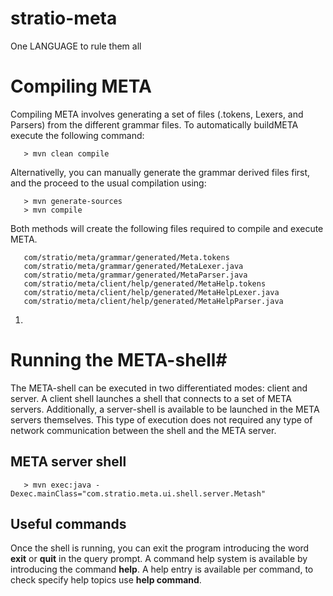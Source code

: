 # stratio-meta #

One LANGUAGE to rule them all

# Compiling META #

Compiling META involves generating a set of files (.tokens, Lexers, and Parsers) from the different grammar files. To automatically buildMETA execute the following command:
```
   > mvn clean compile
```

Alternativelly, you can manually generate the grammar derived files first, and the proceed to the usual compilation using:
```
   > mvn generate-sources
   > mvn compile
```

Both methods will create the following files required to compile and execute META.
```
   com/stratio/meta/grammar/generated/Meta.tokens
   com/stratio/meta/grammar/generated/MetaLexer.java
   com/stratio/meta/grammar/generated/MetaParser.java
   com/stratio/meta/client/help/generated/MetaHelp.tokens
   com/stratio/meta/client/help/generated/MetaHelpLexer.java
   com/stratio/meta/client/help/generated/MetaHelpParser.java
```
1. 

# Running the META-shell#

The META-shell can be executed in two differentiated modes: client and server. A client shell launches a shell that connects to a set of META servers. Additionally, a server-shell is available to be launched in the META servers themselves. This type of execution does not required any type of network communication between the shell and the META server.

## META server shell ##

```
   > mvn exec:java -Dexec.mainClass="com.stratio.meta.ui.shell.server.Metash"
```

## Useful commands ##
Once the shell is running, you can exit the program introducing the word **exit** or **quit** in the query prompt. A command help system is available by introducing the command **help**. A help entry is available per command, to check specify help topics use **help command**.

